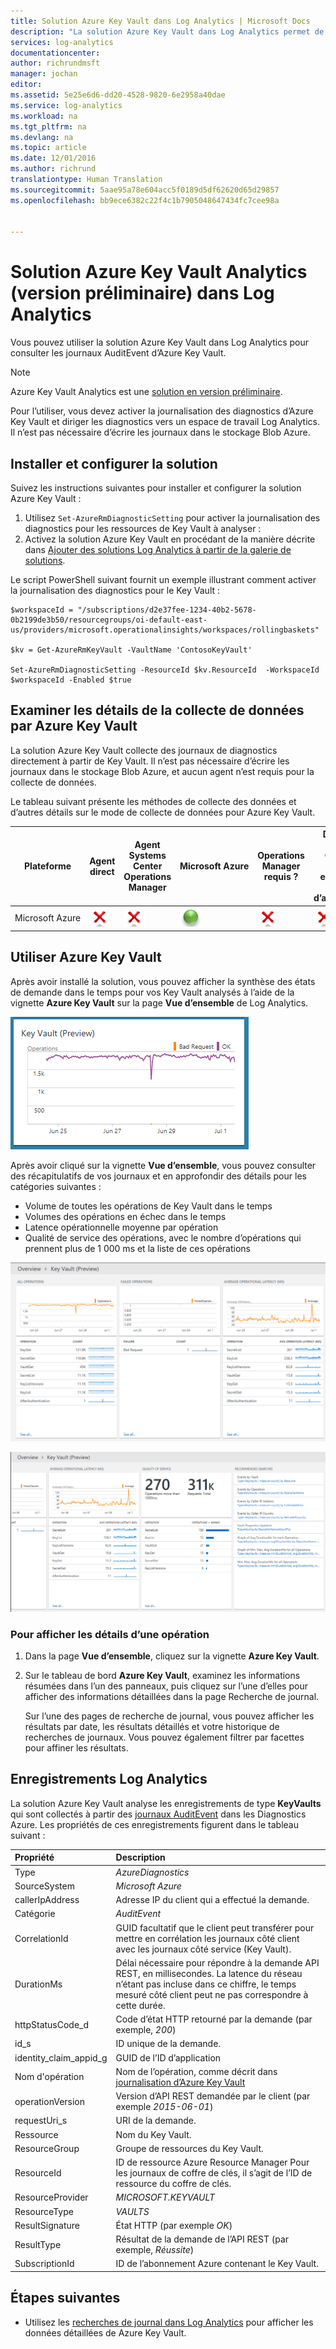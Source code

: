```yaml
---
title: Solution Azure Key Vault dans Log Analytics | Microsoft Docs
description: "La solution Azure Key Vault dans Log Analytics permet de consulter les journaux d’Azure Key Vault logs."
services: log-analytics
documentationcenter: 
author: richrundmsft
manager: jochan
editor: 
ms.assetid: 5e25e6d6-dd20-4528-9820-6e2958a40dae
ms.service: log-analytics
ms.workload: na
ms.tgt_pltfrm: na
ms.devlang: na
ms.topic: article
ms.date: 12/01/2016
ms.author: richrund
translationtype: Human Translation
ms.sourcegitcommit: 5aae95a78e604acc5f0189d5df62620d65d29857
ms.openlocfilehash: bb9ece6382c22f4c1b7905048647434fc7cee98a


---
```

# <a name="azure-key-vault-analytics-preview-solution-in-log-analytics"></a>Solution Azure Key Vault Analytics (version préliminaire) dans Log Analytics

Vous pouvez utiliser la solution Azure Key Vault dans Log Analytics pour consulter les journaux AuditEvent d’Azure Key Vault.

> [!NOTE]
> Azure Key Vault Analytics est une [solution en version préliminaire](log-analytics-add-solutions.md#preview-management-solutions-and-features).
> 
> 

Pour l’utiliser, vous devez activer la journalisation des diagnostics d’Azure Key Vault et diriger les diagnostics vers un espace de travail Log Analytics. Il n’est pas nécessaire d’écrire les journaux dans le stockage Blob Azure.

## <a name="install-and-configure-the-solution"></a>Installer et configurer la solution
Suivez les instructions suivantes pour installer et configurer la solution Azure Key Vault :

1. Utilisez `Set-AzureRmDiagnosticSetting` pour activer la journalisation des diagnostics pour les ressources de Key Vault à analyser : 
2. Activez la solution Azure Key Vault en procédant de la manière décrite dans [Ajouter des solutions Log Analytics à partir de la galerie de solutions](log-analytics-add-solutions.md). 

Le script PowerShell suivant fournit un exemple illustrant comment activer la journalisation des diagnostics pour le Key Vault :
```
$workspaceId = "/subscriptions/d2e37fee-1234-40b2-5678-0b2199de3b50/resourcegroups/oi-default-east-us/providers/microsoft.operationalinsights/workspaces/rollingbaskets"

$kv = Get-AzureRmKeyVault -VaultName 'ContosoKeyVault'

Set-AzureRmDiagnosticSetting -ResourceId $kv.ResourceId  -WorkspaceId $workspaceId -Enabled $true
```
 
 

## <a name="review-azure-key-vault-data-collection-details"></a>Examiner les détails de la collecte de données par Azure Key Vault
La solution Azure Key Vault collecte des journaux de diagnostics directement à partir de Key Vault.
Il n’est pas nécessaire d’écrire les journaux dans le stockage Blob Azure, et aucun agent n’est requis pour la collecte de données.

Le tableau suivant présente les méthodes de collecte des données et d’autres détails sur le mode de collecte de données pour Azure Key Vault.

| Plateforme | Agent direct | Agent Systems Center Operations Manager | Microsoft Azure | Operations Manager requis ? | Données de l’agent Operations Manager envoyées via un groupe d’administration | Fréquence de collecte |
| --- | --- | --- | --- | --- | --- | --- |
| Microsoft Azure |![Non](./media/log-analytics-azure-keyvault/oms-bullet-red.png) |![Non](./media/log-analytics-azure-keyvault/oms-bullet-red.png) |![Oui](./media/log-analytics-azure-keyvault/oms-bullet-green.png) |![Non](./media/log-analytics-azure-keyvault/oms-bullet-red.png) |![Non](./media/log-analytics-azure-keyvault/oms-bullet-red.png) | à l'arrivée |

## <a name="use-azure-key-vault"></a>Utiliser Azure Key Vault
Après avoir installé la solution, vous pouvez afficher la synthèse des états de demande dans le temps pour vos Key Vault analysés à l’aide de la vignette **Azure Key Vault** sur la page **Vue d’ensemble** de Log Analytics.

![Image de la vignette Azure Key Vault](./media/log-analytics-azure-keyvault/log-analytics-keyvault-tile.png)

Après avoir cliqué sur la vignette **Vue d’ensemble**, vous pouvez consulter des récapitulatifs de vos journaux et en approfondir des détails pour les catégories suivantes :

* Volume de toutes les opérations de Key Vault dans le temps
* Volumes des opérations en échec dans le temps
* Latence opérationnelle moyenne par opération
* Qualité de service des opérations, avec le nombre d’opérations qui prennent plus de 1 000 ms et la liste de ces opérations

![Image du tableau de bord d’Azure Key Vault](./media/log-analytics-azure-keyvault/log-analytics-keyvault01.png)

![Image du tableau de bord d’Azure Key Vault](./media/log-analytics-azure-keyvault/log-analytics-keyvault02.png)

### <a name="to-view-details-for-any-operation"></a>Pour afficher les détails d’une opération
1. Dans la page **Vue d’ensemble**, cliquez sur la vignette **Azure Key Vault**.
2. Sur le tableau de bord **Azure Key Vault**, examinez les informations résumées dans l’un des panneaux, puis cliquez sur l’une d’elles pour afficher des informations détaillées dans la page Recherche de journal.
   
    Sur l’une des pages de recherche de journal, vous pouvez afficher les résultats par date, les résultats détaillés et votre historique de recherches de journaux. Vous pouvez également filtrer par facettes pour affiner les résultats.

## <a name="log-analytics-records"></a>Enregistrements Log Analytics
La solution Azure Key Vault analyse les enregistrements de type **KeyVaults** qui sont collectés à partir des [journaux AuditEvent](../key-vault/key-vault-logging.md) dans les Diagnostics Azure.  Les propriétés de ces enregistrements figurent dans le tableau suivant :  

| Propriété | Description |
|:--- |:--- |
| Type |*AzureDiagnostics* |
| SourceSystem |*Microsoft Azure* |
| callerIpAddress |Adresse IP du client qui a effectué la demande. |
| Catégorie | *AuditEvent* |
| CorrelationId |GUID facultatif que le client peut transférer pour mettre en corrélation les journaux côté client avec les journaux côté service (Key Vault). |
| DurationMs |Délai nécessaire pour répondre à la demande API REST, en millisecondes. La latence du réseau n’étant pas incluse dans ce chiffre, le temps mesuré côté client peut ne pas correspondre à cette durée. |
| httpStatusCode_d |Code d’état HTTP retourné par la demande (par exemple, *200*) |
| id_s |ID unique de la demande. |
| identity_claim_appid_g | GUID de l’ID d’application |
| Nom d'opération |Nom de l’opération, comme décrit dans [journalisation d’Azure Key Vault](../key-vault/key-vault-logging.md) |
| operationVersion |Version d’API REST demandée par le client (par exemple *2015-06-01*) |
| requestUri_s |URI de la demande. |
| Ressource |Nom du Key Vault. |
| ResourceGroup |Groupe de ressources du Key Vault. |
| ResourceId |ID de ressource Azure Resource Manager Pour les journaux de coffre de clés, il s’agit de l’ID de ressource du coffre de clés. |
| ResourceProvider |*MICROSOFT.KEYVAULT* |
| ResourceType | *VAULTS* |
| ResultSignature |État HTTP (par exemple *OK*) |
| ResultType |Résultat de la demande de l’API REST (par exemple, *Réussite*) |
| SubscriptionId |ID de l’abonnement Azure contenant le Key Vault. |

## <a name="next-steps"></a>Étapes suivantes
* Utilisez les [recherches de journal dans Log Analytics](log-analytics-log-searches.md) pour afficher les données détaillées de Azure Key Vault.




<!--HONumber=Dec16_HO1-->


